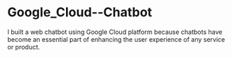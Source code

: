 # Google_Cloud--Chatbot
I built a web chatbot using Google Cloud platform because chatbots have become an essential part of enhancing the user experience of any service or product. 
